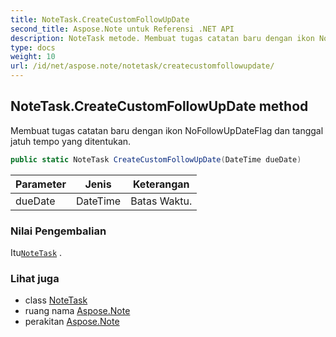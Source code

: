 ```yaml
---
title: NoteTask.CreateCustomFollowUpDate
second_title: Aspose.Note untuk Referensi .NET API
description: NoteTask metode. Membuat tugas catatan baru dengan ikon NoFollowUpDateFlag dan tanggal jatuh tempo yang ditentukan.
type: docs
weight: 10
url: /id/net/aspose.note/notetask/createcustomfollowupdate/
---
```

## NoteTask.CreateCustomFollowUpDate method

Membuat tugas catatan baru dengan ikon NoFollowUpDateFlag dan tanggal jatuh tempo yang ditentukan.

```csharp
public static NoteTask CreateCustomFollowUpDate(DateTime dueDate)
```

| Parameter | Jenis | Keterangan |
| --- | --- | --- |
| dueDate | DateTime | Batas Waktu. |

### Nilai Pengembalian

Itu[`NoteTask`](../) .

### Lihat juga

* class [NoteTask](../)
* ruang nama [Aspose.Note](../../notetask/)
* perakitan [Aspose.Note](../../../)


